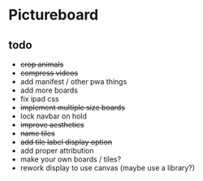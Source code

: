 # Pictureboard

## todo
- ~~crop animals~~
- ~~compress videos~~
- add manifest / other pwa things
- add more boards
- fix ipad css
- ~~implement multiple size boards~~
- lock navbar on hold
- ~~improve aesthetics~~
- ~~name tiles~~
- ~~add tile label display option~~
- add proper attribution
- make your own boards / tiles?
- rework display to use canvas (maybe use a library?)